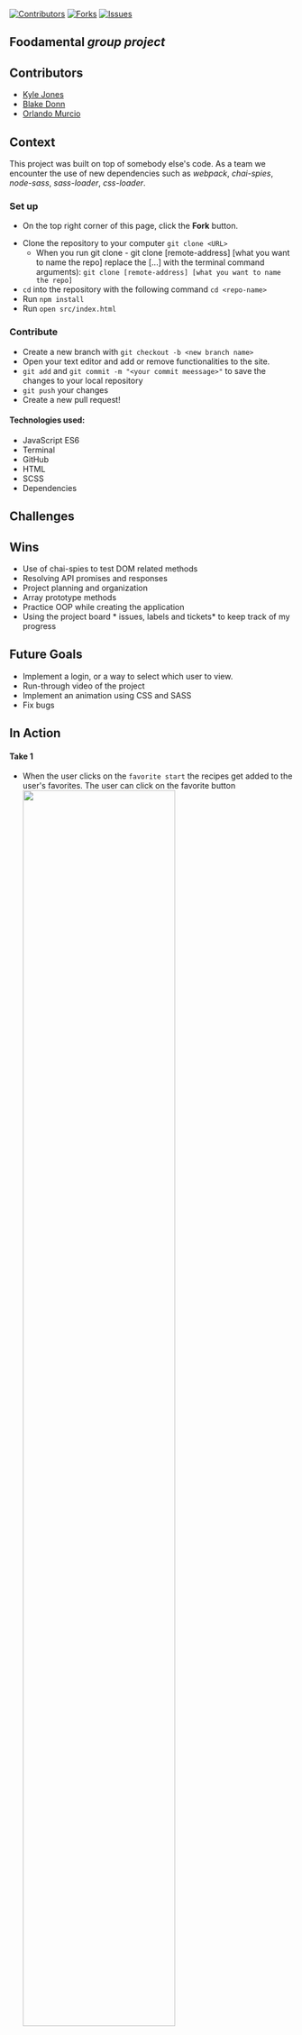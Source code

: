 [![Contributors][contributors-shield]](https://github.com/Atos20/what-s-cooking-refactor/graphs/contributors)
[![Forks][forks-shield]](https://github.com/Atos20/what-s-cooking-refactor/network/members)
[![Issues][issues-shield]](https://github.com/Atos20/what-s-cooking-refactor/issues)

## Foodamental _*group project*_

## Contributors
  - [Kyle Jones](https://github.com/KJJones13)
  - [Blake Donn](https://github.com/BlakeDonn)
  - [Orlando Murcio](https://www.github.com/atos20)

## Context

This project was built on top of somebody else's code. As a team we encounter the use of new dependencies such as *webpack*, *chai-spies*, *node-sass*, *sass-loader*, *css-loader*. 

### Set up
* On the top right corner of this page, click the **Fork** button.
- Clone the repository to your computer `git clone <URL>`
  - When you run git clone - git clone [remote-address] [what you want to name the repo]
  replace the [...] with the terminal command arguments): `git clone [remote-address] [what you want to name the repo]`
- `cd` into the repository with the following command `cd <repo-name>`
- Run `npm install`
- Run `open src/index.html`

### Contribute

- Create a new branch with `git checkout -b <new branch name>`
- Open your text editor and add or remove functionalities to the site.
- `git add` and `git commit -m "<your commit meessage>"` to save the changes to your local repository
- `git push` your changes
- Create a new pull request!

#### Technologies used:
  * JavaScript ES6
  * Terminal
  * GitHub
  * HTML
  * SCSS
  * Dependencies

## Challenges


## Wins

  * Use of chai-spies to test DOM related methods
  * Resolving API promises and responses
  * Project planning and organization
  * Array prototype methods
  * Practice OOP while creating the application
  * Using the project board * issues, labels and tickets* to keep track of my progress

## Future Goals

  * Implement a login, or a way to select which user to view.
  * Run-through video of the project
  * Implement an animation using CSS and SASS
  * Fix bugs

## In Action

#### Take 1

* When the user clicks on the `favorite start` the recipes get added to the user's favorites. The user can click on the favorite button
  <img src="" height=auto width=75%/>

#### Take 2

* 

   Activity Hydration, sleep, friends list and friends goals
  <img src="" alt="" height=auto width=75%/>

#### Take 3
* Responsivess was built by using media queries
  <img src="" alt="" height=auto width=75%/>

## Project Directions
[whats-cooking-refactor specifications](https://frontend.turing.io/projects/module-2/refactor-tractor-wc.html)


### Project Managers
- [Bob Gu](https://github.com/BobGu)
- [Travis Rollins](https://github.com/Kalikoze)

<!-- https://www.markdownguide.org/basic-syntax/#reference-style-links -->
[contributors-shield]: https://img.shields.io/github/contributors/jordy1611/whats-cookin-JS-JS-KS.svg?style=flat-square
[contributors-url]: https://github.com/jordy1611/whats-cookin-JS-JS-KS/graphs/contributors
[forks-shield]: https://img.shields.io/github/forks/jordy1611/whats-cookin-JS-JS-KS.svg?style=flat-square
[forks-url]: https://github.com/jordy1611/whats-cookin-JS-JS-KS/network/members
[stars-shield]: https://img.shields.io/github/stars/jordy1611/whats-cookin-JS-JS-KS.svg?style=flat-square
[stars-url]: https://github.com/jordy1611/whats-cookin-JS-JS-KS/stargazers
[issues-shield]: https://img.shields.io/github/issues/jordy1611/whats-cookin-JS-JS-KS.svg?style=flat-square
[issues-url]: https://github.com/jordy1611/whats-cookin-JS-JS-KS/issues
[license-shield]: https://img.shields.io/github/license/jordy1611/whats-cookin-JS-JS-KS.svg?style=flat-square
[license-url]: https://github.com/jordy1611/whats-cookin-JS-JS-KS/blob/master/LICENSE.txt
[linkedin-shield]: https://img.shields.io/badge/-LinkedIn-black.svg?style=flat-square&logo=linkedin&colorB=555
[linkedin-url]: https://linkedin.com/in/othneildrew
[product-screenshot]: images/screenshot.png
